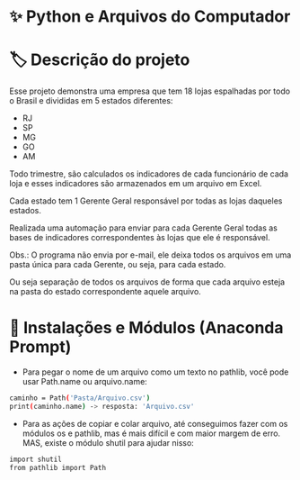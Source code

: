 # :sparkles: Python e Arquivos do Computador

# :label: Descrição do projeto

Esse projeto demonstra uma empresa que tem 18 lojas espalhadas por todo o Brasil e divididas em 5 estados diferentes:
- RJ
- SP
- MG
- GO
- AM

Todo trimestre, são calculados os indicadores de cada funcionário de cada loja e esses indicadores são armazenados em um arquivo em Excel.

Cada estado tem 1 Gerente Geral responsável por todas as lojas daqueles estados.

Realizada uma automação para enviar para cada Gerente Geral todas as bases de indicadores correspondentes às lojas que ele é responsável.

Obs.: O programa não envia por e-mail, ele deixa todos os arquivos em uma pasta única para cada Gerente, ou seja, para cada estado.

Ou seja separação de todos os arquivos de forma que cada arquivo esteja na pasta do estado correspondente aquele arquivo.

# 🎲 Instalações e Módulos (Anaconda Prompt)

- Para pegar o nome de um arquivo como um texto no pathlib, você pode usar Path.name ou arquivo.name:

```bash
caminho = Path('Pasta/Arquivo.csv')
print(caminho.name) -> resposta: 'Arquivo.csv'
```

- Para as ações de copiar e colar arquivo, até conseguimos fazer com os módulos os e pathlib, mas é mais difícil e com maior margem de erro. MAS, existe o módulo shutil para ajudar nisso:

```bash
import shutil
from pathlib import Path
```
